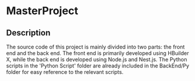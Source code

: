 # MasterProject

## Description
The source code of this project is mainly divided into two parts: the front end and the back end. The front end is primarily developed using HBuilder X, while the back end is developed using Node.js and Nest.js. The Python scripts in the 'Python Script' folder are already included in the BackEnd/Py folder for easy reference to the relevant scripts.